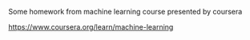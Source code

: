 Some homework from machine learning course presented by coursera

https://www.coursera.org/learn/machine-learning
